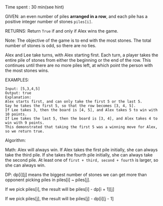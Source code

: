 Time spent :  30 min(see hint)

GIVEN: an even number of piles **arranged in a row**, and each pile has a positive integer number of stones `piles[i]`.

RETURNS: Return `True` if and only if Alex wins the game.

Note: The objective of the game is to end with the most stones.  The total number of stones is odd, so there are no ties.

Alex and Lee take turns, with Alex starting first.  Each turn, a player takes the entire pile of stones from either the beginning or the end of the row.  This continues until there are no more piles left, at which point the person with the most stones wins. 

EXAMPLES:

```
Input: [5,3,4,5]
Output: true
Explanation: 
Alex starts first, and can only take the first 5 or the last 5.
Say he takes the first 5, so that the row becomes [3, 4, 5].
If Lee takes 3, then the board is [4, 5], and Alex takes 5 to win with 10 points.
If Lee takes the last 5, then the board is [3, 4], and Alex takes 4 to win with 9 points.
This demonstrated that taking the first 5 was a winning move for Alex, so we return true.
```

Algorithm:

Math: Alex will always win. If Alex takes the first pile initially, she can always take the third pile. If she takes the fourth pile initially, she can always take the second pile. At least one of `first + third, second + fourth` is larger, so she can always win.



DP: dp\[i][j] means the biggest number of stones we can get more than opponent picking piles in piles[i] ~ piles[j].

If we pick piles[i], the result will be piles[i] - dp\[i + 1][j]

If we pick piles[j], the result will be piles[j] - dp\[i][j - 1] 